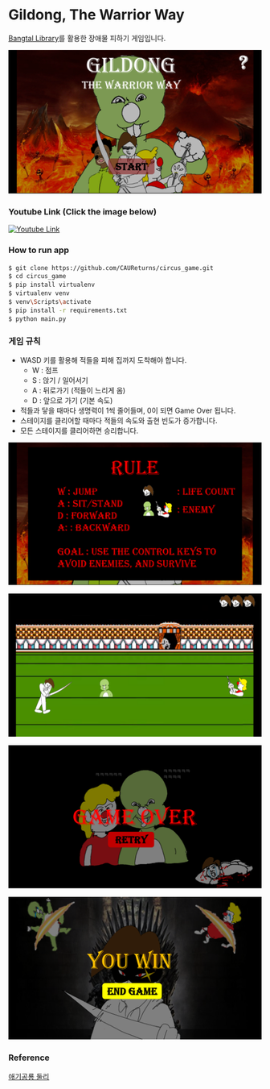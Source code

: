 # Gildong, The Warrior Way

[Bangtal Library](https://cafe.naver.com/bangtal)를 활용한 장애물 피하기 게임입니다.

![1.png](docs/1.PNG)


### Youtube Link (Click the image below)

[![Youtube Link](https://img.youtube.com/vi/8uTViakvevs/0.jpg)](https://www.youtube.com/watch?v=8uTViakvevs)

### How to run app

```bash
$ git clone https://github.com/CAUReturns/circus_game.git
$ cd circus_game
$ pip install virtualenv
$ virtualenv venv
$ venv\Scripts\activate
$ pip install -r requirements.txt
$ python main.py
```

### 게임 규칙

- WASD 키를 활용해 적들을 피해 집까지 도착해야 합니다.
  - W : 점프
  - S : 앉기 / 일어서기
  - A : 뒤로가기 (적들이 느리게 옴)
  - D : 앞으로 가기 (기본 속도)
- 적들과 닿을 때마다 생명력이 1씩 줄어들며, 0이 되면 Game Over 됩니다.
- 스테이지를 클리어할 때마다 적들의 속도와 출현 빈도가 증가합니다.
- 모든 스테이지를 클리어하면 승리합니다.

![2.png](docs/2.PNG)

![3.png](docs/3.PNG)

![4.png](docs/4.PNG)

![5.png](docs/5.PNG)

### Reference

[애기공룡 둘리](https://m.blog.naver.com/undernation/221619500958)
